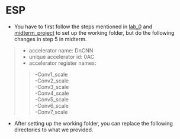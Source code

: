 # ESP

* You have to first follow the steps mentioned in [lab_0](https://github.com/Koyama-Tsubasa/VLSI_System_Design/blob/main/Final_project/specs/lab0_spec_v2.pdf) and [midterm_project](https://github.com/Koyama-Tsubasa/VLSI_System_Design/blob/main/Final_project/specs/midterm_spec_v2.pdf) to set up the working folder, but do the following changes in step 5 in midterm.  
> * accelerator name: DnCNN  
> * unique accelerator id: 0AC  
> * accelerator register names:
> > -Conv1_scale  
> > -Conv2_scale  
> > -Conv3_scale  
> > -Conv4_scale  
> > -Conv5_scale  
> > -Conv6_scale  
> > -Conv7_scale  
* After setting up the working folder, you can replace the following directories to what we provided.
